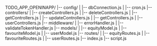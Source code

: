 TODO_APP_OPENINAPP/
|-- config/
|   |-- dbConnection.js
|   |-- cron.js
|-- controllers/
|   |-- createControllers.js
|   |-- deleteControllers.js
|   |-- getControllers.js
|   |-- updateControllers.js
|   |-- getControllers.js
|   |-- userControllers.js
|-- middleware/
|   |-- errorHandler.js
|   |-- validateTokenHandler.js
|-- models/
|   |-- equityModel.js
|   |-- favouriteModel.js
|   |-- userModel.js
|-- routes/
|   |-- equityRoutes.js
|   |-- favouriteRoutes.js
|   |-- userRoutes.js
|-- index.js
|-- script.js
```
